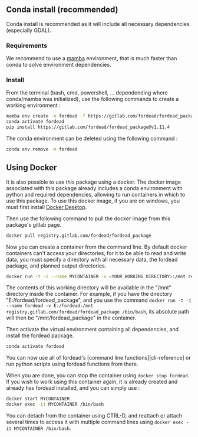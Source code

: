 ## Conda install (recommended)

Conda install is recommended as it will include all necessary dependencies (especially GDAL).

### Requirements
We recommend to use a [mamba](https://github.com/mamba-org/mamba) environment,
that is much faster than conda to solve environment dependencies.


### Install

From the terminal (bash, cmd, powershell, ... dependending where conda/mamba was initialized),
use the following commands to create a working environment :

```bash
mamba env create -n fordead -f https://gitlab.com/fordead/fordead_package/-/raw/v1.11.4/environment.yml
conda activate fordead
pip install https://gitlab.com/fordead/fordead_package@v1.11.4
```

The conda environment can be deleted using the following command :
```bash
conda env remove -n fordead
```

## Using Docker

It is also possible to use this package using a docker. The docker image associated with this package already includes a conda environment with python and required dependencies, allowing to run containers in  which to use this package.
To use this docker image, if you are on windows, you must first install [Docker Desktop](https://www.docker.com/products/docker-desktop).

Then use the following command to pull the docker image from this package's gitlab page.
```bash
docker pull registry.gitlab.com/fordead/fordead_package
```
Now you can create a container from the command line. By default docker containers can't access your directories, for it to be able to read and write data, you must specify a directory with all necessary data, the fordead package, and planned output directories.
```bash
docker run -t -i --name MYCONTAINER -v <YOUR_WORKING_DIRECTORY>:/mnt registry.gitlab.com/fordead/fordead_package /bin/bash
```
The contents of this working directory will be available in the "/mnt" directory inside the container. For example, if you have the directory "E:/fordead/fordead_package", and you use the command `docker run -t -i --name fordead -v E:/fordead:/mnt registry.gitlab.com/fordead/fordead_package /bin/bash`, its absolute path will then be "/mnt/fordead_package" in the container.

Then activate the virtual environment containing all dependencies, and install the fordead package.
```bash
conda activate fordead
```

You can now use all of fordead's [command line functions][cli-reference] or run python scripts using fordead functions from there.

When you are done, you can stop the container using `docker stop fordead`.
If you wish to work using this container again, it is already created and already has fordead installed, and you can simply use :
```bash
docker start MYCONTAINER
docker exec -it MYCONTAINER /bin/bash
```
You can detach from the container using CTRL-D, and reattach or attach several times to access it with multiple command lines using `docker exec -it MYCONTAINER /bin/bash`.




